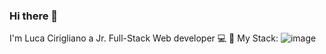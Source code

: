 ### Hi there 👋

<!--
**luca-cirigliano/luca-cirigliano** is a ✨ _special_ ✨ repository because its `README.md` (this file) appears on your GitHub profile.

Here are some ideas to get you started:

- 🔭 I’m currently working on ...
- 🌱 I’m currently learning ...
- 👯 I’m looking to collaborate on ...
- 🤔 I’m looking for help with ...
- 💬 Ask me about ...
- 📫 How to reach me: ...
- 😄 Pronouns: ...
- ⚡ Fun fact: ...
-->
I'm Luca Cirigliano
a Jr. Full-Stack Web developer 💻  🌱
My Stack:
![image](https://github.com/luca-cirigliano/luca-cirigliano/assets/120726725/4aab9797-5e90-49e6-9d25-8221cedd0bf9)


